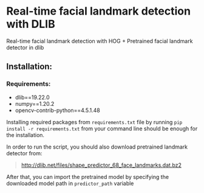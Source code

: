 # Real-time facial landmark detection with DLIB
Real-time facial landmark detection with HOG + Pretrained facial landmark detector in dlib

## Installation:
### Requirements:
* dlib==19.22.0
* numpy==1.20.2
* opencv-contrib-python==4.5.1.48


Installing required packages from `requirements.txt` file by running `pip install -r requirements.txt` from your command line should be enough for the installation. 

In order to run the script, you should also download pretrained landmark detector from:
> http://dlib.net/files/shape_predictor_68_face_landmarks.dat.bz2

After that, you can import the pretrained model by specifying the downloaded model path in `predictor_path` variable
